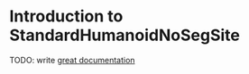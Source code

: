 # Introduction to StandardHumanoidNoSegSite

TODO: write [great documentation](http://jacobian.org/writing/what-to-write/)
